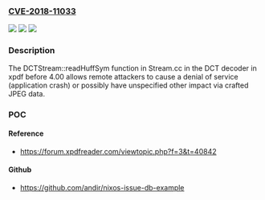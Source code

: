 ### [CVE-2018-11033](https://cve.mitre.org/cgi-bin/cvename.cgi?name=CVE-2018-11033)
![](https://img.shields.io/static/v1?label=Product&message=n%2Fa&color=blue)
![](https://img.shields.io/static/v1?label=Version&message=n%2Fa&color=blue)
![](https://img.shields.io/static/v1?label=Vulnerability&message=n%2Fa&color=brighgreen)

### Description

The DCTStream::readHuffSym function in Stream.cc in the DCT decoder in xpdf before 4.00 allows remote attackers to cause a denial of service (application crash) or possibly have unspecified other impact via crafted JPEG data.

### POC

#### Reference
- https://forum.xpdfreader.com/viewtopic.php?f=3&t=40842

#### Github
- https://github.com/andir/nixos-issue-db-example

